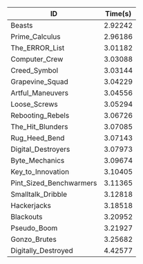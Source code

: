 |ID|Time(s)|
|-|-|
|Beasts|2.92242|
|Prime_Calculus|2.96186|
|The_ERROR_List|3.01182|
|Computer_Crew|3.03088|
|Creed_Symbol|3.03144|
|Grapevine_Squad|3.04229|
|Artful_Maneuvers|3.04556|
|Loose_Screws|3.05294|
|Rebooting_Rebels|3.06726|
|The_Hit_Blunders|3.07085|
|Rug_Heed_Bend|3.07143|
|Digital_Destroyers|3.07973|
|Byte_Mechanics|3.09674|
|Key_to_Innovation|3.10405|
|Pint_Sized_Benchwarmers|3.11365|
|Smalltalk_Dribble|3.12818|
|Hackerjacks|3.18518|
|Blackouts|3.20952|
|Pseudo_Boom|3.21927|
|Gonzo_Brutes|3.25682|
|Digitally_Destroyed|4.42577|
